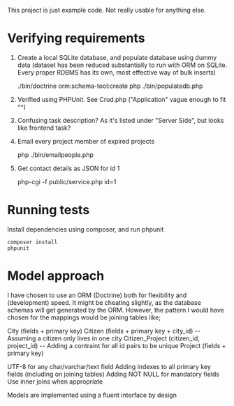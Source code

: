 This project is just example code. Not really usable for anything else.

Verifying requirements
======================

1. Create a local SQLite database, and populate database using dummy data 
   (dataset has been reduced substantially to run with ORM on SQLite. 
   Every proper RDBMS has its own, most effective way of bulk inserts)

    ./bin/doctrine orm:schema-tool:create
    php ./bin/populatedb.php

2. Verified using PHPUnit. See Crud.php ("Application" vague enough to fit ^^)

3. Confusing task description? As it's listed under "Server Side", but looks like frontend task?

4. Email every project member of expired projects

    php ./bin/emailpeople.php

5. Get contact details as JSON for id 1

    php-cgi -f public/service.php id=1


Running tests
=============

Install dependencies using composer, and run phpunit

    composer install
    phpunit

Model approach
==============

I have chosen to use an ORM (Doctrine) both for flexibility and (development) speed. It might be cheating slightly, as the database schemas will get generated by the ORM. However, the pattern I would have chosen for the mappings would be joining tables like;

  City (fields + primary key)
  Citizen (fields + primary key + city_id) -- Assuming a citizen only lives in one city
  Citizen_Project (citizen_id, project_id) -- Adding a contraint for all id pairs to be unique 
  Project (fields + primary key)

UTF-8 for any char/varchar/text field
Adding indexes to all primary key fields (including on joining tables)
Adding NOT NULL for mandatory fields
Use inner joins when appropriate


Models are implemented using a fluent interface by design
